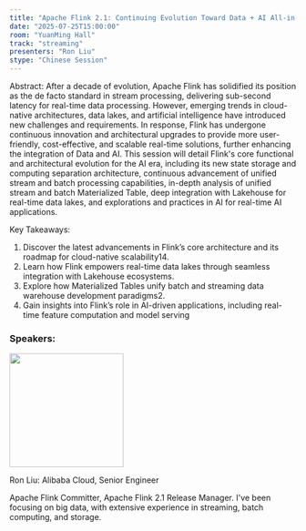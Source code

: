 ```yaml
---
title: "Apache Flink 2.1: Continuing Evolution Toward Data + AI All-in-One"
date: "2025-07-25T15:00:00"
room: "YuanMing Hall"
track: "streaming"
presenters: "Ron Liu"
stype: "Chinese Session"
---
```


Abstract:
After a decade of evolution, Apache Flink has solidified its position as the de facto standard in stream processing, delivering sub-second latency for real-time data processing. However, emerging trends in cloud-native architectures, data lakes, and artificial intelligence have introduced new challenges and requirements. In response, Flink has undergone continuous innovation and architectural upgrades to provide more user-friendly, cost-effective, and scalable real-time solutions, further enhancing the integration of Data and AI. This session will detail Flink's core functional and architectural evolution for the AI era, including its new state storage and computing separation architecture, continuous advancement of unified stream and batch processing capabilities, in-depth analysis of unified stream and batch Materialized Table, deep integration with Lakehouse for real-time data lakes, and explorations and practices in AI for real-time AI applications.

Key Takeaways:
1. Discover the latest advancements in Flink’s core architecture and its roadmap for cloud-native scalability14.
2. Learn how Flink empowers real-time data lakes through seamless integration with Lakehouse ecosystems.
3. Explore how Materialized Tables unify batch and streaming data warehouse development paradigms2.
4. Gain insights into Flink’s role in AI-driven applications, including real-time feature computation and model serving

### Speakers:


<img src="https://sessionize.com/image/bcad-400o400o1-DU58jc51RyrFi5E6cvTQW1.jpg" width="200" /><br/>

Ron Liu: Alibaba Cloud, Senior Engineer

Apache Flink Committer, Apache Flink 2.1 Release Manager. I've been focusing on big data, with extensive experience in streaming, batch computing, and storage.